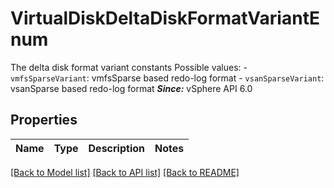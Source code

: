 # VirtualDiskDeltaDiskFormatVariantEnum

The delta disk format variant constants  Possible values: - `vmfsSparseVariant`: vmfsSparse based redo-log format - `vsanSparseVariant`: vsanSparse based redo-log format    ***Since:*** vSphere API 6.0 

## Properties
Name | Type | Description | Notes
------------ | ------------- | ------------- | -------------

[[Back to Model list]](../README.md#documentation-for-models) [[Back to API list]](../README.md#documentation-for-api-endpoints) [[Back to README]](../README.md)


